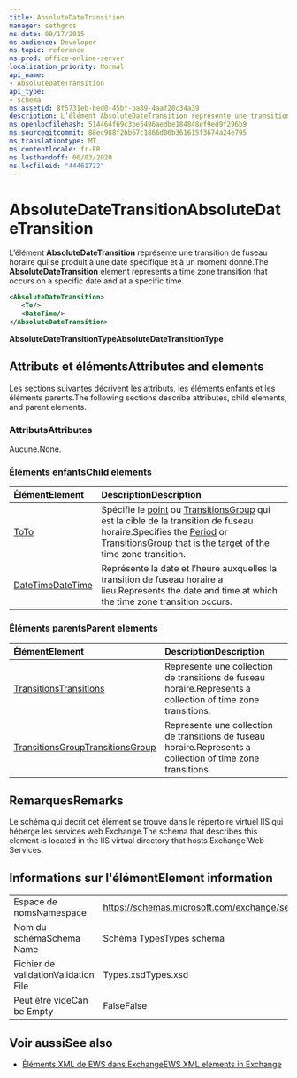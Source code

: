 ```yaml
---
title: AbsoluteDateTransition
manager: sethgros
ms.date: 09/17/2015
ms.audience: Developer
ms.topic: reference
ms.prod: office-online-server
localization_priority: Normal
api_name:
- AbsoluteDateTransition
api_type:
- schema
ms.assetid: 8f5731eb-bed0-45bf-ba89-4aaf20c34a39
description: L’élément AbsoluteDateTransition représente une transition de fuseau horaire qui se produit à une date spécifique et à un moment donné.
ms.openlocfilehash: 514464f69c3be5496aedbe184848ef9ed9f296b9
ms.sourcegitcommit: 88ec988f2bb67c1866d06b361615f3674a24e795
ms.translationtype: MT
ms.contentlocale: fr-FR
ms.lasthandoff: 06/03/2020
ms.locfileid: "44461722"
---
```

# <a name="absolutedatetransition"></a><span data-ttu-id="71961-103">AbsoluteDateTransition</span><span class="sxs-lookup"><span data-stu-id="71961-103">AbsoluteDateTransition</span></span>

<span data-ttu-id="71961-104">L’élément **AbsoluteDateTransition** représente une transition de fuseau horaire qui se produit à une date spécifique et à un moment donné.</span><span class="sxs-lookup"><span data-stu-id="71961-104">The **AbsoluteDateTransition** element represents a time zone transition that occurs on a specific date and at a specific time.</span></span> 
  
```xml
<AbsoluteDateTransition>
   <To/>
   <DateTime/>
</AbsoluteDateTransition>
```

<span data-ttu-id="71961-105">**AbsoluteDateTransitionType**</span><span class="sxs-lookup"><span data-stu-id="71961-105">**AbsoluteDateTransitionType**</span></span>

## <a name="attributes-and-elements"></a><span data-ttu-id="71961-106">Attributs et éléments</span><span class="sxs-lookup"><span data-stu-id="71961-106">Attributes and elements</span></span>

<span data-ttu-id="71961-107">Les sections suivantes décrivent les attributs, les éléments enfants et les éléments parents.</span><span class="sxs-lookup"><span data-stu-id="71961-107">The following sections describe attributes, child elements, and parent elements.</span></span>
  
### <a name="attributes"></a><span data-ttu-id="71961-108">Attributs</span><span class="sxs-lookup"><span data-stu-id="71961-108">Attributes</span></span>

<span data-ttu-id="71961-109">Aucune.</span><span class="sxs-lookup"><span data-stu-id="71961-109">None.</span></span>
  
### <a name="child-elements"></a><span data-ttu-id="71961-110">Éléments enfants</span><span class="sxs-lookup"><span data-stu-id="71961-110">Child elements</span></span>

|<span data-ttu-id="71961-111">**Élément**</span><span class="sxs-lookup"><span data-stu-id="71961-111">**Element**</span></span>|<span data-ttu-id="71961-112">**Description**</span><span class="sxs-lookup"><span data-stu-id="71961-112">**Description**</span></span>|
|:-----|:-----|
|[<span data-ttu-id="71961-113">To</span><span class="sxs-lookup"><span data-stu-id="71961-113">To</span></span>](to.md) <br/> |<span data-ttu-id="71961-114">Spécifie le [point](period.md) ou [TransitionsGroup](transitionsgroup.md) qui est la cible de la transition de fuseau horaire.</span><span class="sxs-lookup"><span data-stu-id="71961-114">Specifies the [Period](period.md) or [TransitionsGroup](transitionsgroup.md) that is the target of the time zone transition.</span></span>  <br/> |
|[<span data-ttu-id="71961-115">DateTime</span><span class="sxs-lookup"><span data-stu-id="71961-115">DateTime</span></span>](datetime.md) <br/> |<span data-ttu-id="71961-116">Représente la date et l’heure auxquelles la transition de fuseau horaire a lieu.</span><span class="sxs-lookup"><span data-stu-id="71961-116">Represents the date and time at which the time zone transition occurs.</span></span>  <br/> |
   
### <a name="parent-elements"></a><span data-ttu-id="71961-117">Éléments parents</span><span class="sxs-lookup"><span data-stu-id="71961-117">Parent elements</span></span>

|<span data-ttu-id="71961-118">**Élément**</span><span class="sxs-lookup"><span data-stu-id="71961-118">**Element**</span></span>|<span data-ttu-id="71961-119">**Description**</span><span class="sxs-lookup"><span data-stu-id="71961-119">**Description**</span></span>|
|:-----|:-----|
|[<span data-ttu-id="71961-120">Transitions</span><span class="sxs-lookup"><span data-stu-id="71961-120">Transitions</span></span>](transitions.md) <br/> |<span data-ttu-id="71961-121">Représente une collection de transitions de fuseau horaire.</span><span class="sxs-lookup"><span data-stu-id="71961-121">Represents a collection of time zone transitions.</span></span>  <br/> |
|[<span data-ttu-id="71961-122">TransitionsGroup</span><span class="sxs-lookup"><span data-stu-id="71961-122">TransitionsGroup</span></span>](transitionsgroup.md) <br/> |<span data-ttu-id="71961-123">Représente une collection de transitions de fuseau horaire.</span><span class="sxs-lookup"><span data-stu-id="71961-123">Represents a collection of time zone transitions.</span></span>  <br/> |
   
## <a name="remarks"></a><span data-ttu-id="71961-124">Remarques</span><span class="sxs-lookup"><span data-stu-id="71961-124">Remarks</span></span>

<span data-ttu-id="71961-125">Le schéma qui décrit cet élément se trouve dans le répertoire virtuel IIS qui héberge les services web Exchange.</span><span class="sxs-lookup"><span data-stu-id="71961-125">The schema that describes this element is located in the IIS virtual directory that hosts Exchange Web Services.</span></span>
  
## <a name="element-information"></a><span data-ttu-id="71961-126">Informations sur l'élément</span><span class="sxs-lookup"><span data-stu-id="71961-126">Element information</span></span>

|||
|:-----|:-----|
|<span data-ttu-id="71961-127">Espace de noms</span><span class="sxs-lookup"><span data-stu-id="71961-127">Namespace</span></span>  <br/> |https://schemas.microsoft.com/exchange/services/2006/types  <br/> |
|<span data-ttu-id="71961-128">Nom du schéma</span><span class="sxs-lookup"><span data-stu-id="71961-128">Schema Name</span></span>  <br/> |<span data-ttu-id="71961-129">Schéma Types</span><span class="sxs-lookup"><span data-stu-id="71961-129">Types schema</span></span>  <br/> |
|<span data-ttu-id="71961-130">Fichier de validation</span><span class="sxs-lookup"><span data-stu-id="71961-130">Validation File</span></span>  <br/> |<span data-ttu-id="71961-131">Types.xsd</span><span class="sxs-lookup"><span data-stu-id="71961-131">Types.xsd</span></span>  <br/> |
|<span data-ttu-id="71961-132">Peut être vide</span><span class="sxs-lookup"><span data-stu-id="71961-132">Can be Empty</span></span>  <br/> |<span data-ttu-id="71961-133">False</span><span class="sxs-lookup"><span data-stu-id="71961-133">False</span></span>  <br/> |
   
## <a name="see-also"></a><span data-ttu-id="71961-134">Voir aussi</span><span class="sxs-lookup"><span data-stu-id="71961-134">See also</span></span>

- [<span data-ttu-id="71961-135">Éléments XML de EWS dans Exchange</span><span class="sxs-lookup"><span data-stu-id="71961-135">EWS XML elements in Exchange</span></span>](ews-xml-elements-in-exchange.md)

